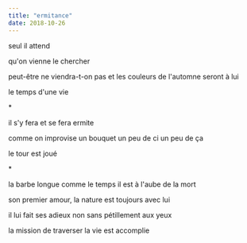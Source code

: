 ```yaml
---
title: "ermitance"
date: 2018-10-26
---
```


seul
il attend

qu'on vienne le chercher

peut-être ne viendra-t-on pas
et les couleurs de l'automne seront à lui

le temps d'une vie

\*

il s'y fera
et se fera ermite

comme on improvise un bouquet
un peu de ci un peu de ça

le tour est joué

\*

la barbe longue comme le temps
il est à l'aube de la mort

son premier amour, la nature
est toujours avec lui

il lui fait ses adieux
non sans pétillement aux yeux

la mission de traverser la vie
est accomplie

